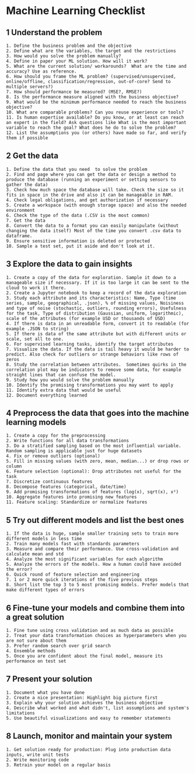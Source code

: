 # Machine Learning Checklist

## 1 Understand the problem
    1. Define the business problem and the objective 
    2. Define what are the variables, the target and the restrictions
    3. How would you solve the problem manually?
    4. Define in paper your ML solution. How will it work?
    5. What are the current solution/ workarounds?  What are the time and accuracy? Use as reference.
    6. How should you frame the ML problem? (supervised/unsupervised, online/offline, classification/regression, out-of-core? Send to multiple servers?)
    7. How should performance be measured? (MSE?, RMSE?)
    8. Is the performance measure aligned with the business objective?
    9. What would be the minimum performance needed to reach the business objective?
    10. What are comparable problems? Can you reuse experience or tools?
    11. Is human expertise available? Do you know, or at least can reach an expert in the field? Ask questions like What is the most important variable to reach the goal? What does he do to solve the problem?
    12. List the assumptions you (or others) have made so far, and verify them if possible
## 2 Get the data
    1. Define the data that you need  to solve the problem
    2. Find and page where you can get the data or design a method to produce the database (running an experiment or setting sensors to gather the data)
    3. Check how much space the database will take. Check the size so it fits in space in the drive and also it can be manageable in RAM. 
    4. Check legal obligations, and get authorization if necessary
    5. Create a workspace (with enough storage space) and also the needed environment 
    6. Check the type of the data (.CSV is the most common)
    7. Get the data
    8. Convert the data to a format you can easily manipulate (without changing the data itself) Most of the time you convert .csv data to dataframe.
    9. Ensure sensitive information is deleted or protected 
    10. Sample a test set, put it aside and don't look at it.
## 3 Explore the data to gain insights
    1. Create a copy of the data for exploration. Sample it down to a manageable size if necessary. If it is too large it can be sent to the cloud to work it there.
    2. Create a Jupyter notebook to keep a record of the data exploration
    3. Study each attribute and its characteristics: Name, Type (time series, sample, geographical, .json), % of missing values, Noisiness and type of noise (stochastic, outliers, rounding errors), Usefulness for the task, Type of distribution (Gaussian, uniform, logarithmic), scale of the attributes (for example USD or thousands of USD)
    4. If there is data in an unreadable form, convert it to readable (for example .JSON to string)
    5. If there is data of the same attribute but with different units or scale, set all to one.
    6. For supervised learning tasks, identify the target attributes
    7. Visualize the data. If the data is tail heavy it would be harder to predict. Also check for outliers or strange behaviors like rows of zeros
    8. Study the correlation between attributes.  Sometimes quirks in the correlation plot may be indicators to remove some data, for example straight lines that can confuse the model.
    9. Study how you would solve the problem manually
    10. Identify the promising transformations you may want to apply
    11. Identify extra data that would be useful
    12. Document everything learned
## 4 Preprocess the data that goes into the machine learning models
    1. Create a copy for the preprocessing 
    2. Write functions for all data transformations
    3. Do a stratified sampling based on the most influential variable. Random sampling is applicable just for huge datasets
    4. Fix or remove outliers (optional)
    5. Fill in missing values (with zero, mean, median...) or drop rows or column
    6. Feature selection (optional): Drop attributes not useful for the task
    7. Discretize continuous features
    8. Decompose features (categorical, date/time)
    9. Add promising transformations of features (log(x), sqrt(x), x²)
    10. Aggregate features into promising new features
    11. Feature scaling: Standardize or normalize features
## 5 Try out different models and list the best ones
    1. If the data is huge, sample smaller training sets to train more different models in less time
    2. Train many models fast with standards parameters
    3. Measure and compare their performance. Use cross-validation and calculate mean and std
    4. Analyze the most significant variables for each algorithm
    5. Analyze the errors of the models. How a human could have avoided the error?
    6. Quick round of feature selection and engineering
    7. 1 or 2 more quick iterations of the five previous steps
    8. Short list the top 3 to 5 most promising models. Prefer models that make different types of errors
## 6 Fine-tune your models and combine them into a great solution
    1. Fine tune using cross validation and as much data as possible
    2. Treat your data transformation choices as hyperparameters when you are not sure about them
    3. Prefer random search over grid search
    4. Ensemble methods
    5. Once you are confident about the final model, measure its performance on test set 
## 7 Present your solution
    1. Document what you have done
    2. Create a nice presentation: Highlight big picture first
    3. Explain why your solution achieves the business objective
    4. Describe what worked and what didn't, list assumptions and system's limitations
    5. Use beautiful visualizations and easy to remember statements 

## 8 Launch, monitor and maintain your system
    1. Get solution ready for production: Plug into production data inputs, write unit tests
    2. Write monitoring code
    3. Retrain your model on a regular basis
